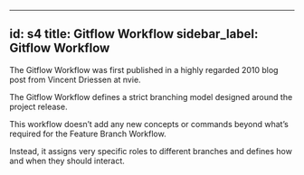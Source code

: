 

---
id: s4
title:  Gitflow Workflow
sidebar_label:  Gitflow Workflow
---


<!-- ## Gitflow Workflow -->

The Gitflow Workflow was first published in a highly regarded 2010 blog post from Vincent Driessen at nvie.

The Gitflow Workflow defines a strict branching model designed around the project release.

This workflow doesn’t add any new concepts or commands beyond what’s required for the Feature Branch Workflow.

Instead, it assigns very specific roles to different branches and defines how and when they should interact.
